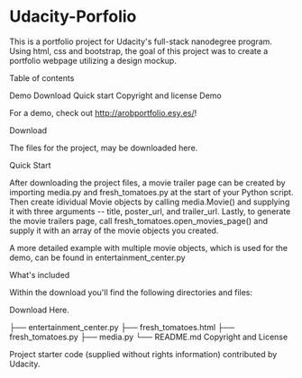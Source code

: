 # Udacity-Porfolio

This is a portfolio project for Udacity's full-stack nanodegree program. Using html, css and bootstrap, the goal of this project was to create a portfolio webpage utilizing a design mockup.

Table of contents

Demo
Download
Quick start
Copyright and license
Demo

For a demo, check out http://arobportfolio.esy.es/!

Download

The files for the project, may be downloaded here.

Quick Start

After downloading the project files, a movie trailer page can be created by importing media.py and fresh_tomatoes.py at the start of your Python script. Then create idividual Movie objects by calling media.Movie() and supplying it with three arguments -- title, poster_url, and trailer_url. Lastly, to generate the movie trailers page, call fresh_tomatoes.open_movies_page() and supply it with an array of the movie objects you created.

A more detailed example with multiple movie objects, which is used for the demo, can be found in entertainment_center.py

What's included

Within the download you'll find the following directories and files:

Download Here.


├── entertainment_center.py
├── fresh_tomatoes.html
├── fresh_tomatoes.py
├── media.py
└── README.md
Copyright and License

Project starter code (supplied without rights information) contributed by Udacity.
